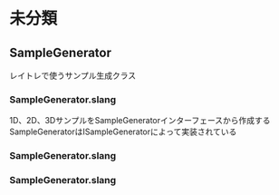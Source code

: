 # 未分類

## SampleGenerator
レイトレで使うサンプル生成クラス  

### SampleGenerator.slang
1D、2D、3DサンプルをSampleGeneratorインターフェースから作成する  
SampleGeneratorはISampleGeneratorによって実装されている
### SampleGenerator.slang

### SampleGenerator.slang
<!--stackedit_data:
eyJoaXN0b3J5IjpbOTE2MDIyNzQ3LC0xMjQwNDYyOTE2LC0xMD
Y1MzYyNDU4LDg2NjY5Mjk0NiwtNDQ0NjkxNzUwXX0=
-->